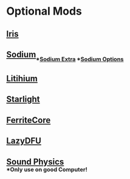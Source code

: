 # **Optional Mods**

## [Iris](https://cdn.modrinth.com/data/YL57xq9U/versions/1.19.x-v1.2.6/iris-mc1.19.1-1.2.6.jar)
## [Sodium](https://cdn.modrinth.com/data/AANobbMI/versions/mc1.19-0.4.2/sodium-fabric-mc1.19-0.4.2%2Bbuild.16.jar)<sub><sub>*[Sodium Extra](https://cdn.modrinth.com/data/PtjYWJkn/versions/mc1.19-0.4.6/sodium-extra-0.4.6%2Bmc1.19-build.47.jar) *[Sodium Options](https://cdn.modrinth.com/data/Bh37bMuy/versions/mc1.19-1.4.4/reeses_sodium_options-1.4.4%2Bmc1.19-build.47.jar)</sup></sub>
## [Litihium](https://cdn.modrinth.com/data/gvQqBUqZ/versions/mc1.19-0.8.1/lithium-fabric-mc1.19-0.8.1.jar)
## [Starlight](https://cdn.modrinth.com/data/H8CaAYZC/versions/1.1.1+1.19/starlight-1.1.1%2Bfabric.ae22326.jar)
## [FerriteCore](https://cdn.modrinth.com/data/uXXizFIs/versions/5.0.0-fabric/ferritecore-5.0.0-fabric.jar)
## [LazyDFU](https://cdn.modrinth.com/data/hvFnDODi/versions/0.1.3/lazydfu-0.1.3.jar)


## [Sound Physics](https://cdn.modrinth.com/data/qyVF9oeo/versions/fabric-1.19-1.0.11/soundphysics-fabric-1.19-1.0.11.jar)</br><sub><sup>*Only use on good Computer!</sub></sup>
